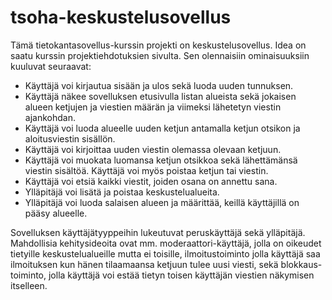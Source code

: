 # tsoha-keskustelusovellus

Tämä tietokantasovellus-kurssin projekti on keskustelusovellus. Idea on saatu kurssin  projektiehdotuksien sivulta. Sen olennaisiin ominaisuuksiin kuuluvat seuraavat:


* Käyttäjä voi kirjautua sisään ja ulos sekä luoda uuden tunnuksen.
* Käyttäjä näkee sovelluksen etusivulla listan alueista sekä jokaisen alueen ketjujen ja viestien määrän ja viimeksi lähetetyn viestin ajankohdan.
* Käyttäjä voi luoda alueelle uuden ketjun antamalla ketjun otsikon ja aloitusviestin sisällön.
* Käyttäjä voi kirjoittaa uuden viestin olemassa olevaan ketjuun.
* Käyttäjä voi muokata luomansa ketjun otsikkoa sekä lähettämänsä viestin sisältöä. Käyttäjä voi myös poistaa ketjun tai viestin.
* Käyttäjä voi etsiä kaikki viestit, joiden osana on annettu sana.
* Ylläpitäjä voi lisätä ja poistaa keskustelualueita.
* Ylläpitäjä voi luoda salaisen alueen ja määrittää, keillä käyttäjillä on pääsy alueelle.

Sovelluksen käyttäjätyyppeihin lukeutuvat peruskäyttäjä sekä ylläpitäjä. Mahdollisia kehitysideoita ovat mm. moderaattori-käyttäjä, jolla on oikeudet tietyille keskustelualueille mutta ei toisille, ilmoitustoiminto jolla käyttäjä saa ilmoituksen kun hänen tilaamaansa ketjuun tulee uusi viesti, sekä blokkaus-toiminto, jolla käyttäjä voi estää tietyn toisen käyttäjän viestien näkymisen itselleen.
